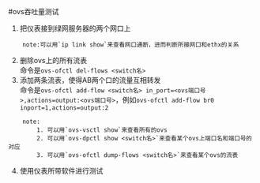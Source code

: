 #ovs吞吐量测试

1. 把仪表接到绿网服务器的两个网口上

```
	note:可以用`ip link show`来查看网口通断，进而判断所接网口和ethx的关系
```
2. 删除ovs上的所有流表  
	命令是`ovs-ofctl del-flows <switch名>`
3. 添加两条流表，使得AB两个口的流量互相转发  
	命令是`ovs-ofctl add-flow <switch名> in_port=<ovs端口号>,actions=output:<ovs端口号>`，例如`ovs-ofctl add-flow br0 inport=1,actions=output:2`

```
	note: 
		1. 可以用`ovs-vsctl show`来查看所有的ovs
		2. 可以用`ovs-dpctl show <switch名>`来查看某个ovs上端口名和端口号的对应
		3. 可以用`ovs-ofctl dump-flows <switch名>`来查看某个ovs的流表
```
4. 使用仪表所带软件进行测试